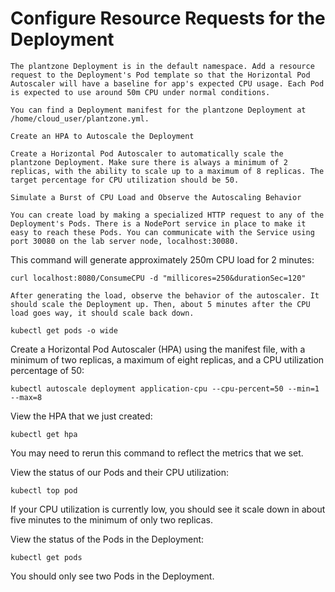 # Configure Resource Requests for the Deployment

    The plantzone Deployment is in the default namespace. Add a resource request to the Deployment's Pod template so that the Horizontal Pod Autoscaler will have a baseline for app's expected CPU usage. Each Pod is expected to use around 50m CPU under normal conditions.
    
    You can find a Deployment manifest for the plantzone Deployment at /home/cloud_user/plantzone.yml.
    
    Create an HPA to Autoscale the Deployment
    
    Create a Horizontal Pod Autoscaler to automatically scale the plantzone Deployment. Make sure there is always a minimum of 2 replicas, with the ability to scale up to a maximum of 8 replicas. The target percentage for CPU utilization should be 50.
    
    Simulate a Burst of CPU Load and Observe the Autoscaling Behavior
    
    You can create load by making a specialized HTTP request to any of the Deployment's Pods. There is a NodePort service in place to make it easy to reach these Pods. You can communicate with the Service using port 30080 on the lab server node, localhost:30080.

This command will generate approximately 250m CPU load for 2 minutes:

```
curl localhost:8080/ConsumeCPU -d "millicores=250&durationSec=120" 
```

    After generating the load, observe the behavior of the autoscaler. It should scale the Deployment up. Then, about 5 minutes after the CPU load goes way, it should scale back down.

```
kubectl get pods -o wide
```

Create a Horizontal Pod Autoscaler (HPA) using the manifest file, with a minimum of two replicas, a maximum of eight replicas, and a CPU utilization percentage of 50:

```
kubectl autoscale deployment application-cpu --cpu-percent=50 --min=1 --max=8
```

View the HPA that we just created:
```
kubectl get hpa
```

You may need to rerun this command to reflect the metrics that we set.

View the status of our Pods and their CPU utilization:

```
kubectl top pod
```

If your CPU utilization is currently low, you should see it scale down in about five minutes to the minimum of only two replicas.

View the status of the Pods in the Deployment:
```
kubectl get pods
```

You should only see two Pods in the Deployment.